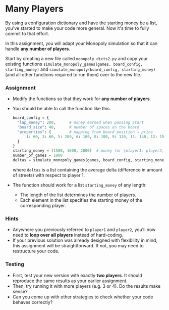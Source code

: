 # Many Players

By using a configuration dictionary and have the starting money be a list, you've started to make your code more general. Now it's time to fully commit to that effort. 

In this assignment, you will adapt your Monopoly simulation so that it can handle **any number of players**.

Start by creating a new file called `monopoly_dicts2.py` and copy your existing functions `simulate_monopoly_games(games, board_config, starting_money)` and `simulate_monopoly(board_config, starting_money)` (and all other functions required to run them) over to the new file.

### Assignment

* Modify the functions so that they work for **any number of players**.

* You should be able to call the function like this:

  ```python
  board_config = {
    "lap_money": 200,      # money earned when passing Start
    "board_size": 40,      # number of spaces on the board
    "properties": {        # mapping from board position → price
        1: 60, 3: 60, 5: 200, 6: 100, 8: 100, 9: 120, 11: 140, 12: 150, 13: 140, 14: 160, 15: 200, 16: 180, 18: 180, 19: 200, 21: 220, 23: 220, 24: 240, 25: 200, 26: 260, 27: 260, 28: 150, 29: 280, 31: 300, 32: 300, 34: 320, 35: 200, 37: 350, 39: 400
    }
  }
  starting_money = [1500, 1600, 2000]  # money for [player1, player2, player3]
  number_of_games = 1000
  deltas = simulate_monopoly_games(games, board_config, starting_money)
  ```

  where `deltas` is a list containing the average delta (difference in amount of streets) with respect to player 1.

* The function should work for a list `starting_money` of any length:

  * The length of the list determines the number of players.
  * Each element in the list specifies the starting money of the corresponding player.

### Hints

* Anywhere you previously referred to `player1` and `player2`, you’ll now need to **loop over all players** instead of hard-coding.
* If your previous solution was already designed with flexibility in mind, this assignment will be straightforward. If not, you may need to restructure your code.

### Testing

* First, test your new version with exactly **two players**. It should reproduce the same results as your earlier assignment.
* Then, try running it with more players (e.g. 3 or 4). Do the results make sense?
* Can you come up with other strategies to check whether your code behaves correctly?




